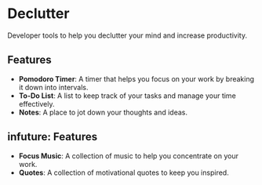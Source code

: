 # Declutter

Developer tools to help you declutter your mind and increase productivity.

## Features

- **Pomodoro Timer**: A timer that helps you focus on your work by breaking it down into intervals.
- **To-Do List**: A list to keep track of your tasks and manage your time effectively.
- **Notes**: A place to jot down your thoughts and ideas.

## infuture: Features

- **Focus Music**: A collection of music to help you concentrate on your work.
- **Quotes**: A collection of motivational quotes to keep you inspired.
